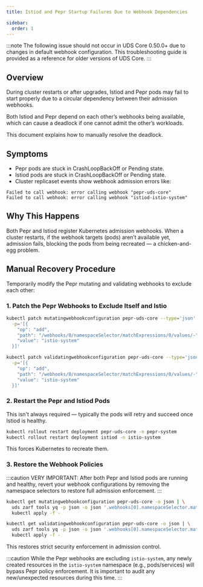 ```yaml
---
title: Istiod and Pepr Startup Failures Due to Webhook Dependencies

sidebar:
  order: 1
---
```


:::note
The following issue should not occur in UDS Core 0.50.0+ due to changes in default webhook configuration. This troubleshooting guide is provided as a reference for older versions of UDS Core.
:::

## Overview
During cluster restarts or after upgrades, Istiod and Pepr pods may fail to start properly due to a circular dependency between their admission webhooks.

Both Istiod and Pepr depend on each other’s webhooks being available, which can cause a deadlock if one cannot admit the other’s workloads.

This document explains how to manually resolve the deadlock.

## Symptoms
- Pepr pods are stuck in CrashLoopBackOff or Pending state.
- Istiod pods are stuck in CrashLoopBackOff or Pending state.
- Cluster replicaset events show webhook admission errors like:
```plaintext
Failed to call webhook: error calling webhook "pepr-uds-core"
Failed to call webhook: error calling webhook "istiod-istio-system"
```

## Why This Happens
Both Pepr and Istiod register Kubernetes admission webhooks.
When a cluster restarts, if the webhook targets (pods) aren’t available yet, admission fails, blocking the pods from being recreated — a chicken-and-egg problem.

## Manual Recovery Procedure
Temporarily modify the Pepr mutating and validating webhooks to exclude each other:

### 1. Patch the Pepr Webhooks to Exclude Itself and Istio

```bash
kubectl patch mutatingwebhookconfiguration pepr-uds-core --type='json' \
  -p='[{
    "op": "add",
    "path": "/webhooks/0/namespaceSelector/matchExpressions/0/values/-",
    "value": "istio-system"
  }]'

kubectl patch validatingwebhookconfiguration pepr-uds-core --type='json' \
  -p='[{
    "op": "add",
    "path": "/webhooks/0/namespaceSelector/matchExpressions/0/values/-",
    "value": "istio-system"
  }]'
```

### 2. Restart the Pepr and Istiod Pods
This isn't always required — typically the pods will retry and succeed once Istiod is healthy.

```bash
kubectl rollout restart deployment pepr-uds-core -n pepr-system
kubectl rollout restart deployment istiod -n istio-system
```
This forces Kubernetes to recreate them.

### 3. Restore the Webhook Policies

:::caution
VERY IMPORTANT:
After both Pepr and Istiod pods are running and healthy, revert your webhook configurations by removing the namespace selectors to restore full admission enforcement.
:::

```bash
kubectl get mutatingwebhookconfiguration pepr-uds-core -o json | \
  uds zarf tools yq -p json -o json '.webhooks[0].namespaceSelector.matchExpressions[0].values |= map(select(. != "istio-system"))' | \
  kubectl apply -f -

kubectl get validatingwebhookconfiguration pepr-uds-core -o json | \
  uds zarf tools yq -p json -o json '.webhooks[0].namespaceSelector.matchExpressions[0].values |= map(select(. != "istio-system"))' | \
  kubectl apply -f -
```
This restores strict security enforcement in admission control.

:::caution
While the Pepr webhooks are excluding `istio-system`, any newly created resources in the `istio-system` namespace (e.g., pods/services) will bypass Pepr policy enforcement. It is important to audit any new/unexpected resources during this time.
:::
